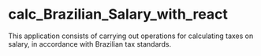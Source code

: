 # calc_Brazilian_Salary_with_react
This application consists of carrying out operations for calculating taxes on salary, in accordance with Brazilian tax standards.
